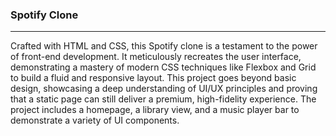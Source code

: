 ### Spotify Clone
---
Crafted with HTML and CSS, this Spotify clone is a testament to the power of front-end development. It meticulously recreates the user interface, demonstrating a mastery of modern CSS techniques like Flexbox and Grid to build a fluid and responsive layout. This project goes beyond basic design, showcasing a deep understanding of UI/UX principles and proving that a static page can still deliver a premium, high-fidelity experience. The project includes a homepage, a library view, and a music player bar to demonstrate a variety of UI components.
